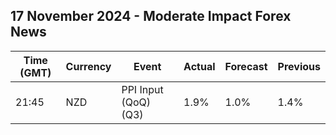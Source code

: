 ## 17 November 2024 - Moderate Impact Forex News

| Time (GMT) | Currency | Event | Actual | Forecast | Previous |
|------|----------|-------|--------|----------|----------|
| 21:45 | NZD | PPI Input (QoQ) (Q3) | 1.9% | 1.0% | 1.4% |
